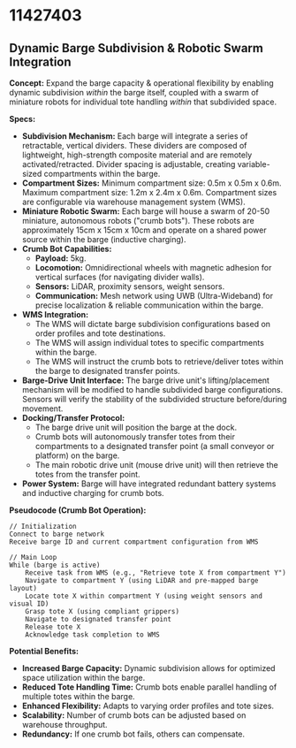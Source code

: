 # 11427403

## Dynamic Barge Subdivision & Robotic Swarm Integration

**Concept:** Expand the barge capacity & operational flexibility by enabling dynamic subdivision *within* the barge itself, coupled with a swarm of miniature robots for individual tote handling *within* that subdivided space.

**Specs:**

*   **Subdivision Mechanism:** Each barge will integrate a series of retractable, vertical dividers. These dividers are composed of lightweight, high-strength composite material and are remotely activated/retracted.  Divider spacing is adjustable, creating variable-sized compartments within the barge.
*   **Compartment Sizes:** Minimum compartment size: 0.5m x 0.5m x 0.6m. Maximum compartment size: 1.2m x 2.4m x 0.6m.  Compartment sizes are configurable via warehouse management system (WMS).
*   **Miniature Robotic Swarm:** Each barge will house a swarm of 20-50 miniature, autonomous robots ("crumb bots"). These robots are approximately 15cm x 15cm x 10cm and operate on a shared power source within the barge (inductive charging).
*   **Crumb Bot Capabilities:**
    *   **Payload:** 5kg.
    *   **Locomotion:** Omnidirectional wheels with magnetic adhesion for vertical surfaces (for navigating divider walls).
    *   **Sensors:** LiDAR, proximity sensors, weight sensors.
    *   **Communication:** Mesh network using UWB (Ultra-Wideband) for precise localization & reliable communication within the barge.
*   **WMS Integration:**
    *   The WMS will dictate barge subdivision configurations based on order profiles and tote destinations.
    *   The WMS will assign individual totes to specific compartments within the barge.
    *   The WMS will instruct the crumb bots to retrieve/deliver totes within the barge to designated transfer points.
*   **Barge-Drive Unit Interface:** The barge drive unit's lifting/placement mechanism will be modified to handle subdivided barge configurations.  Sensors will verify the stability of the subdivided structure before/during movement.
*   **Docking/Transfer Protocol:**
    *   The barge drive unit will position the barge at the dock.
    *   Crumb bots will autonomously transfer totes from their compartments to a designated transfer point (a small conveyor or platform) on the barge.
    *   The main robotic drive unit (mouse drive unit) will then retrieve the totes from the transfer point.
*   **Power System:** Barge will have integrated redundant battery systems and inductive charging for crumb bots.

**Pseudocode (Crumb Bot Operation):**

```
// Initialization
Connect to barge network
Receive barge ID and current compartment configuration from WMS

// Main Loop
While (barge is active)
    Receive task from WMS (e.g., "Retrieve tote X from compartment Y")
    Navigate to compartment Y (using LiDAR and pre-mapped barge layout)
    Locate tote X within compartment Y (using weight sensors and visual ID)
    Grasp tote X (using compliant grippers)
    Navigate to designated transfer point
    Release tote X
    Acknowledge task completion to WMS
```

**Potential Benefits:**

*   **Increased Barge Capacity:** Dynamic subdivision allows for optimized space utilization within the barge.
*   **Reduced Tote Handling Time:** Crumb bots enable parallel handling of multiple totes within the barge.
*   **Enhanced Flexibility:** Adapts to varying order profiles and tote sizes.
*   **Scalability:** Number of crumb bots can be adjusted based on warehouse throughput.
*   **Redundancy:**  If one crumb bot fails, others can compensate.